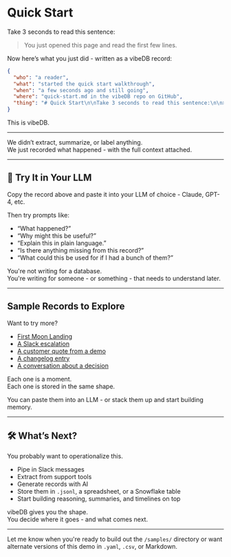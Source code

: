 # Quick Start

Take 3 seconds to read this sentence:

> You just opened this page and read the first few lines.

Now here’s what you just did - written as a vibeDB record:

```json
{
  "who": "a reader",
  "what": "started the quick start walkthrough",
  "when": "a few seconds ago and still going",
  "where": "quick-start.md in the vibeDB repo on GitHub",
  "thing": "# Quick Start\n\nTake 3 seconds to read this sentence:\n\n> You just opened this page and read the first few lines.\n\nNow here’s what you just did - written as a vibeDB record:"
}
```

This is vibeDB.

---

We didn’t extract, summarize, or label anything.  
We just recorded what happened - with the full context attached.

---

## 🧠 Try It in Your LLM

Copy the record above and paste it into your LLM of choice - Claude, GPT-4, etc.

Then try prompts like:

- “What happened?”  
- “Why might this be useful?”  
- “Explain this in plain language.”  
- “Is there anything missing from this record?”  
- “What could this be used for if I had a bunch of them?”

You're not writing for a database.  
You're writing for someone - or something - that needs to understand later.

---

## Sample Records to Explore

Want to try more?

- [First Moon Landing](./samples/moon-landing.json)  
- [A Slack escalation](./samples/escalation.json)  
- [A customer quote from a demo](./samples/demo-quote.json)  
- [A changelog entry](./samples/changelog.json)  
- [A conversation about a decision](./samples/internal-decision.json)

Each one is a moment.  
Each one is stored in the same shape.

You can paste them into an LLM - or stack them up and start building memory.

---

## 🛠️ What’s Next?

You probably want to operationalize this.

- Pipe in Slack messages  
- Extract from support tools  
- Generate records with AI  
- Store them in `.jsonl`, a spreadsheet, or a Snowflake table  
- Start building reasoning, summaries, and timelines on top

vibeDB gives you the shape.  
You decide where it goes - and what comes next.

---

Let me know when you're ready to build out the `/samples/` directory or want alternate versions of this demo in `.yaml`, `.csv`, or Markdown.